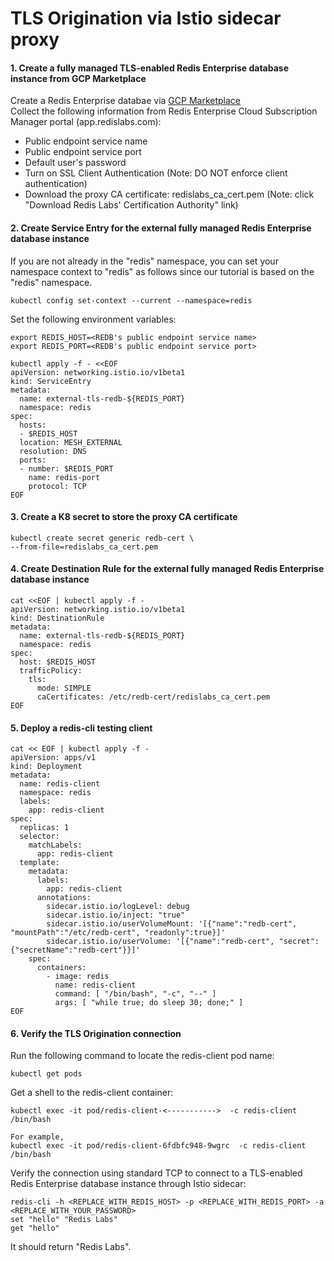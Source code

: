 # TLS Origination via Istio sidecar proxy



#### 1. Create a fully managed TLS-enabled Redis Enterprise database instance from GCP Marketplace
Create a Redis Enterprise databae via [GCP Marketplace](https://console.cloud.google.com/marketplace/details/redislabs-public/redis-enterprise)    
Collect the following information from Redis Enterprise Cloud Subscription Manager portal (app.redislabs.com):  
* Public endpoint service name  
* Public endpoint service port   
* Default user's password    
* Turn on SSL Client Authentication (Note: DO NOT enforce client authentication)
* Download the proxy CA certificate: redislabs_ca_cert.pem (Note: click "Download Redis Labs' Certification Authority" link)


  
#### 2. Create Service Entry for the external fully managed Redis Enterprise database instance  
If you are not already in the "redis" namespace, you can set your namespace context to "redis" as follows since our tutorial is based on the "redis" namespace.   
``` 
kubectl config set-context --current --namespace=redis  
```     
Set the following environment variables:  
```
export REDIS_HOST=<REDB's public endpoint service name>
export REDIS_PORT=<REDB's public endpoint service port>
```  
```
kubectl apply -f - <<EOF
apiVersion: networking.istio.io/v1beta1
kind: ServiceEntry
metadata:
  name: external-tls-redb-${REDIS_PORT}
  namespace: redis
spec:
  hosts:
  - $REDIS_HOST
  location: MESH_EXTERNAL
  resolution: DNS
  ports:
  - number: $REDIS_PORT
    name: redis-port
    protocol: TCP  
EOF
```
   

#### 3. Create a K8 secret to store the proxy CA certificate
```
kubectl create secret generic redb-cert \
--from-file=redislabs_ca_cert.pem
```

   
#### 4. Create Destination Rule for the external fully managed Redis Enterprise database instance
```
cat <<EOF | kubectl apply -f -
apiVersion: networking.istio.io/v1beta1
kind: DestinationRule
metadata:
  name: external-tls-redb-${REDIS_PORT}
  namespace: redis
spec:
  host: $REDIS_HOST
  trafficPolicy:
    tls:
      mode: SIMPLE
      caCertificates: /etc/redb-cert/redislabs_ca_cert.pem
EOF
```  
  

#### 5. Deploy a redis-cli testing client
```
cat << EOF | kubectl apply -f -
apiVersion: apps/v1
kind: Deployment
metadata:
  name: redis-client
  namespace: redis
  labels:
    app: redis-client
spec:
  replicas: 1
  selector:
    matchLabels:
      app: redis-client
  template:
    metadata:
      labels:
        app: redis-client
      annotations:
        sidecar.istio.io/logLevel: debug
        sidecar.istio.io/inject: "true"
        sidecar.istio.io/userVolumeMount: '[{"name":"redb-cert", "mountPath":"/etc/redb-cert", "readonly":true}]'
        sidecar.istio.io/userVolume: '[{"name":"redb-cert", "secret":{"secretName":"redb-cert"}}]'
    spec:
      containers:
        - image: redis
          name: redis-client
          command: [ "/bin/bash", "-c", "--" ]
          args: [ "while true; do sleep 30; done;" ]
EOF
```
  

#### 6. Verify the TLS Origination connection
Run the following command to locate the redis-client pod name:  
```
kubectl get pods
```
Get a shell to the redis-client container:  
```
kubectl exec -it pod/redis-client-<----------->  -c redis-client  /bin/bash
  
For example,
kubectl exec -it pod/redis-client-6fdbfc948-9wgrc  -c redis-client  /bin/bash
```
Verify the connection using standard TCP to connect to a TLS-enabled Redis Enterprise database instance through Istio sidecar:  
```
redis-cli -h <REPLACE_WITH_REDIS_HOST> -p <REPLACE_WITH_REDIS_PORT> -a <REPLACE_WITH_YOUR_PASSWORD>
set "hello" "Redis Labs"
get "hello"
```
It should return "Redis Labs".  
  

